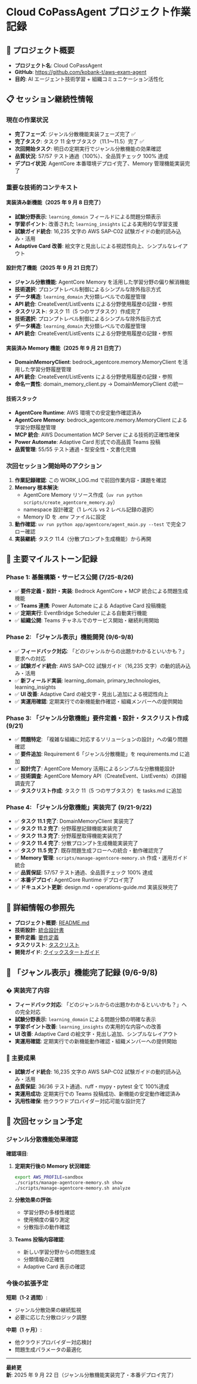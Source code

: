 # Cloud CoPassAgent プロジェクト作業記録

## 🎯 プロジェクト概要

- **プロジェクト名**: Cloud CoPassAgent
- **GitHub**: https://github.com/kobank-t/aws-exam-agent
- **目的**: AI エージェント技術学習 + 組織コミュニケーション活性化

## 📋 セッション継続性情報

### 現在の作業状況

- **完了フェーズ**: ジャンル分散機能実装フェーズ完了 ✅
- **完了タスク**: タスク 11 全サブタスク（11.1〜11.5）完了 ✅
- **次回開始タスク**: 明日の定期実行でジャンル分散機能の効果確認
- **品質状況**: 57/57 テスト通過（100%）、全品質チェック 100% 達成
- **デプロイ状況**: AgentCore 本番環境デプロイ完了、Memory 管理機能実装完了

### 重要な技術的コンテキスト

#### 実装済み新機能（2025 年 9 月 8 日完了）

- **試験分野表示**: `learning_domain` フィールドによる問題分類表示
- **学習ポイント**: 改善された `learning_insights` による実用的な学習支援
- **試験ガイド統合**: 16,235 文字の AWS SAP-C02 試験ガイドの動的読み込み・活用
- **Adaptive Card 改善**: 絵文字と見出しによる視認性向上、シンプルなレイアウト

#### 設計完了機能（2025 年 9 月 21 日完了）

- **ジャンル分散機能**: AgentCore Memory を活用した学習分野の偏り解消機能
- **技術選択**: プロンプトレベル制御によるシンプルな除外指示方式
- **データ構造**: `learning_domain` 大分類レベルでの履歴管理
- **API 統合**: CreateEvent/ListEvents による分野使用履歴の記録・参照
- **タスクリスト**: タスク 11（5 つのサブタスク）作成完了
- **技術選択**: プロンプトレベル制御によるシンプルな除外指示方式
- **データ構造**: `learning_domain` 大分類レベルでの履歴管理
- **API 統合**: CreateEvent/ListEvents による分野使用履歴の記録・参照

#### 実装済み Memory 機能（2025 年 9 月 21 日完了）

- **DomainMemoryClient**: bedrock_agentcore.memory.MemoryClient を活用した学習分野履歴管理
- **API 統合**: CreateEvent/ListEvents による分野使用履歴の記録・参照
- **命名一貫性**: domain_memory_client.py → DomainMemoryClient の統一

#### 技術スタック

- **AgentCore Runtime**: AWS 環境での安定動作確認済み
- **AgentCore Memory**: bedrock_agentcore.memory.MemoryClient による学習分野履歴管理
- **MCP 統合**: AWS Documentation MCP Server による技術的正確性確保
- **Power Automate**: Adaptive Card 形式での高品質 Teams 投稿
- **品質管理**: 55/55 テスト通過・型安全性・文書化完備

### 次回セッション開始時のアクション

1. **作業記録確認**: この WORK_LOG.md で前回作業内容・課題を確認
2. **Memory 根本解決**:
   - AgentCore Memory リソース作成（`uv run python scripts/create_agentcore_memory.py`）
   - namespace 設計確定（1 レベル vs 2 レベル記録の選択）
   - Memory ID を .env ファイルに設定
3. **動作確認**: `uv run python app/agentcore/agent_main.py --test` で完全フロー確認
4. **実装継続**: タスク 11.4（分散プロンプト生成機能）から再開

## 📅 主要マイルストーン記録

### Phase 1: 基盤構築・サービス公開 (7/25-8/26)

- ✅ **要件定義・設計・実装**: Bedrock AgentCore + MCP 統合による問題生成機能
- ✅ **Teams 連携**: Power Automate による Adaptive Card 投稿機能
- ✅ **定期実行**: EventBridge Scheduler による自動実行機能
- ✅ **組織公開**: Teams チャネルでのサービス開始・継続利用開始

### Phase 2: 「ジャンル表示」機能開発 (9/6-9/8)

- ✅ **フィードバック対応**: 「どのジャンルからの出題かわかるといいかも？」要求への対応
- ✅ **試験ガイド統合**: AWS SAP-C02 試験ガイド（16,235 文字）の動的読み込み・活用
- ✅ **新フィールド実装**: learning_domain, primary_technologies, learning_insights
- ✅ **UI 改善**: Adaptive Card の絵文字・見出し追加による視認性向上
- ✅ **実運用確認**: 定期実行での新機能動作確認・組織メンバーへの提供開始

### Phase 3: 「ジャンル分散機能」要件定義・設計・タスクリスト作成 (9/21)

- ✅ **問題特定**: 「複雑な組織に対応するソリューションの設計」への偏り問題確認
- ✅ **要件追加**: Requirement 6「ジャンル分散機能」を requirements.md に追加
- ✅ **設計完了**: AgentCore Memory 活用によるシンプルな分散機能設計
- ✅ **技術調査**: AgentCore Memory API（CreateEvent、ListEvents）の詳細調査完了
- ✅ **タスクリスト作成**: タスク 11（5 つのサブタスク）を tasks.md に追加

### Phase 4: 「ジャンル分散機能」実装完了 (9/21-9/22)

- ✅ **タスク 11.1 完了**: DomainMemoryClient 実装完了
- ✅ **タスク 11.2 完了**: 分野履歴記録機能実装完了
- ✅ **タスク 11.3 完了**: 分野履歴取得機能実装完了
- ✅ **タスク 11.4 完了**: 分散プロンプト生成機能実装完了
- ✅ **タスク 11.5 完了**: 既存問題生成フローへの統合・動作確認完了
- ✅ **Memory 管理**: `scripts/manage-agentcore-memory.sh` 作成・運用ガイド統合
- ✅ **品質保証**: 57/57 テスト通過、全品質チェック 100% 達成
- ✅ **本番デプロイ**: AgentCore Runtime デプロイ完了
- ✅ **ドキュメント更新**: design.md・operations-guide.md 実装反映完了

## 🔗 詳細情報の参照先

- **プロジェクト概要**: [README.md](README.md)
- **技術設計**: [統合設計書](.kiro/specs/aws-exam-agent/design.md)
- **要件定義**: [要件定義](.kiro/specs/aws-exam-agent/requirements.md)
- **タスクリスト**: [タスクリスト](.kiro/specs/aws-exam-agent/tasks.md)
- **開発ガイド**: [クイックスタートガイド](docs/quickstart-guide.md)

## 🎯 「ジャンル表示」機能完了記録 (9/6-9/8)

### � 実装完了内容

- **フィードバック対応**: 「どのジャンルからの出題かわかるといいかも？」への完全対応
- **試験分野表示**: `learning_domain` による問題分類の明確な表示
- **学習ポイント改善**: `learning_insights` の実用的な内容への改善
- **UI 改善**: Adaptive Card の絵文字・見出し追加、シンプルなレイアウト
- **実運用確認**: 定期実行での新機能動作確認・組織メンバーへの提供開始

### 🎯 主要成果

- **試験ガイド統合**: 16,235 文字の AWS SAP-C02 試験ガイドの動的読み込み・活用
- **品質保証**: 36/36 テスト通過、ruff・mypy・pytest 全て 100%達成
- **実運用成功**: 定期実行での Teams 投稿成功、新機能の安定動作確認済み
- **汎用性確保**: 他クラウドプロバイダー対応可能な設計完了

## 🎯 次回セッション予定

### ジャンル分散機能効果確認

**確認項目**:

1. **定期実行後の Memory 状況確認**:

   ```bash
   export AWS_PROFILE=sandbox
   ./scripts/manage-agentcore-memory.sh show
   ./scripts/manage-agentcore-memory.sh analyze
   ```

2. **分散効果の評価**:

   - 学習分野の多様性確認
   - 使用頻度の偏り測定
   - 分散指示の動作確認

3. **Teams 投稿内容確認**:
   - 新しい学習分野からの問題生成
   - 分類情報の正確性
   - Adaptive Card 表示の確認

### 今後の拡張予定

**短期（1-2 週間）**:

- ジャンル分散効果の継続監視
- 必要に応じた分散ロジック調整

**中期（1 ヶ月）**:

- 他クラウドプロバイダー対応検討
- 問題生成パラメータの最適化

---

**最終更新**: 2025 年 9 月 22 日（ジャンル分散機能実装完了・本番デプロイ完了）
